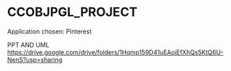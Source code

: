 # CCOBJPGL_PROJECT
Application chosen: Pinterest


PPT AND UML
https://drive.google.com/drive/folders/1Hqmp159D41uEAoiEfXhQs5KtQ6U-NenS?usp=sharing
